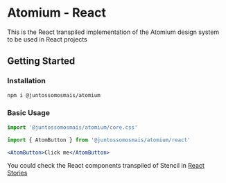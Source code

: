 # Atomium - React

This is the React transpiled implementation of the Atomium design system to be used in React projects

## Getting Started

### Installation

```bash
npm i @juntossomosmais/atomium
```

### Basic Usage

```jsx
import '@juntossomosmais/atomium/core.css'

import { AtomButton } from '@juntossomosmais/atomium/react'

<AtomButton>Click me</AtomButton>
```

You could check the React components transpiled of Stencil in [React Stories](https://juntossomosmais.github.io/atomium/?path=/docs/react_introduction--docs)
